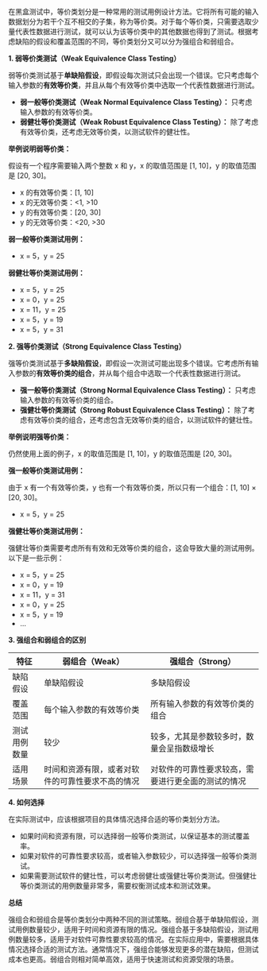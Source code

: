 在黑盒测试中，等价类划分是一种常用的测试用例设计方法。它将所有可能的输入数据划分为若干个互不相交的子集，称为等价类。对于每个等价类，只需要选取少量代表性数据进行测试，就可以认为该等价类中的其他数据也得到了测试。根据考虑缺陷的假设和覆盖范围的不同，等价类划分又可以分为强组合和弱组合。

**1. 弱等价类测试（Weak Equivalence Class Testing）**

弱等价类测试基于**单缺陷假设**，即假设每次测试只会出现一个错误。它只考虑每个输入参数的**有效等价类**，并且从每个有效等价类中选取一个代表性数据进行测试。

- **弱一般等价类测试（Weak Normal Equivalence Class Testing）：** 只考虑输入参数的有效等价类。
- **弱健壮等价类测试（Weak Robust Equivalence Class Testing）：** 除了考虑有效等价类，还考虑无效等价类，以测试软件的健壮性。

**举例说明弱等价类：**

假设有一个程序需要输入两个整数 x 和 y，x 的取值范围是 [1, 10]，y 的取值范围是 [20, 30]。

- x 的有效等价类：[1, 10]
- x 的无效等价类：<1, >10
- y 的有效等价类：[20, 30]
- y 的无效等价类：<20, >30

**弱一般等价类测试用例：**

- x = 5，y = 25

**弱健壮等价类测试用例：**

- x = 5，y = 25
- x = 0，y = 25
- x = 11，y = 25
- x = 5，y = 19
- x = 5，y = 31

**2. 强等价类测试（Strong Equivalence Class Testing）**

强等价类测试基于**多缺陷假设**，即假设一次测试可能出现多个错误。它考虑所有输入参数的**有效等价类的组合**，并从每个组合中选取一个代表性数据进行测试。

- **强一般等价类测试（Strong Normal Equivalence Class Testing）：** 只考虑输入参数的有效等价类的组合。
- **强健壮等价类测试（Strong Robust Equivalence Class Testing）：** 除了考虑有效等价类的组合，还考虑包含无效等价类的组合，以测试软件的健壮性。

**举例说明强等价类：**

仍然使用上面的例子，x 的取值范围是 [1, 10]，y 的取值范围是 [20, 30]。

**强一般等价类测试用例：**

由于 x 有一个有效等价类，y 也有一个有效等价类，所以只有一个组合：[1, 10] × [20, 30]。

- x = 5，y = 25

**强健壮等价类测试用例：**

强健壮等价类需要考虑所有有效和无效等价类的组合，这会导致大量的测试用例。以下是一些示例：

- x = 5，y = 25
- x = 0，y = 19
- x = 11，y = 31
- x = 0，y = 25
- x = 5，y = 19
- ...

**3. 强组合和弱组合的区别**

|特征|弱组合（Weak）|强组合（Strong）|
|---|---|---|
|缺陷假设|单缺陷假设|多缺陷假设|
|覆盖范围|每个输入参数的有效等价类|所有输入参数的有效等价类的组合|
|测试用例数量|较少|较多，尤其是参数较多时，数量会呈指数级增长|
|适用场景|时间和资源有限，或者对软件的可靠性要求不高的情况|对软件的可靠性要求较高，需要进行更全面的测试的情况|

**4. 如何选择**

在实际测试中，应该根据项目的具体情况选择合适的等价类划分方法。

- 如果时间和资源有限，可以选择弱一般等价类测试，以保证基本的测试覆盖率。
- 如果对软件的可靠性要求较高，或者输入参数较少，可以选择强一般等价类测试。
- 如果需要测试软件的健壮性，可以考虑弱健壮或强健壮等价类测试。但强健壮等价类测试的用例数量非常多，需要权衡测试成本和测试效果。

**总结**

强组合和弱组合是等价类划分中两种不同的测试策略。弱组合基于单缺陷假设，测试用例数量较少，适用于时间和资源有限的情况。强组合基于多缺陷假设，测试用例数量较多，适用于对软件可靠性要求较高的情况。在实际应用中，需要根据具体情况选择合适的测试方法。通常情况下，强组合能够发现更多的潜在缺陷，但测试成本也更高。弱组合则相对简单高效，适用于快速测试和资源受限的场景。